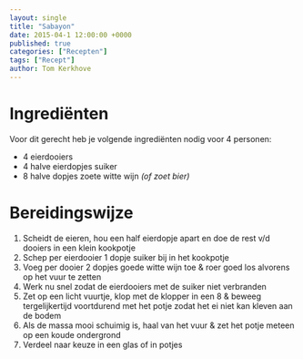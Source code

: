 ```yaml
---
layout: single
title: "Sabayon"
date: 2015-04-1 12:00:00 +0000
published: true
categories: ["Recepten"]
tags: ["Recept"]
author: Tom Kerkhove
---
```


# Ingrediënten
Voor dit gerecht heb je volgende ingrediënten nodig voor 4 personen:

- 4 eierdooiers
- 4 halve eierdopjes suiker
- 8 halve dopjes zoete witte wijn _(of zoet bier)_

# Bereidingswijze

1. Scheidt de eieren, hou een half eierdopje apart en doe de rest v/d dooiers in een klein kookpotje
2. Schep per eierdooier 1 dopje suiker bij in het kookpotje
3. Voeg per dooier 2 dopjes goede witte wijn toe & roer goed los alvorens op het vuur te zetten
4. Werk nu snel zodat de eierdooiers met de suiker niet verbranden
5. Zet op een licht vuurtje, klop met de klopper in een 8 & beweeg tergelijkertijd voortdurend met het potje zodat het ei niet kan kleven aan de bodem
6. Als de massa mooi schuimig is, haal van het vuur & zet het potje meteen op een koude ondergrond
7. Verdeel naar keuze in een glas of in potjes
